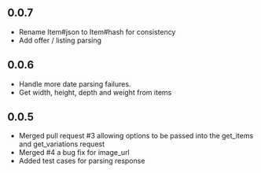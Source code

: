 ## 0.0.7
- Rename Item#json to Item#hash for consistency
- Add offer / listing parsing

## 0.0.6
- Handle more date parsing failures. 
- Get width, height, depth and weight from items

## 0.0.5

- Merged pull request #3 allowing options to be passed into the get_items and get_variations request
- Merged #4 a bug fix for image_url
- Added test cases for parsing response

